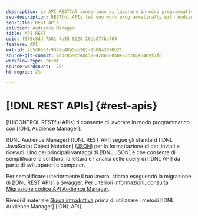 ```yaml
---
description: Le API RESTful consentono di lavorare in modo programmatico con Audience Manager.
seo-description: RESTful APIs let you work programmatically with Audience Manager.
seo-title: REST APIs
solution: Audience Manager
title: API REST
uuid: f575c8dd-7381-4b55-8228-26eb87fbef64
feature: API
exl-id: 2c5d0567-9d48-48b5-b261-2b00a3070b2f
source-git-commit: 4d3c859cc4dc5294286680b0e63c287e0409f7fd
workflow-type: tm+mt
source-wordcount: '79'
ht-degree: 2%

---
```


# [!DNL REST APIs] {#rest-apis}

[!UICONTROL RESTful APIs] ti consente di lavorare in modo programmatico con [!DNL Audience Manager].

[!DNL Audience Manager] [!DNL REST API] segue gli standard [!DNL JavaScript Object Notation] ([JSON](https://www.json.org/)) per la formattazione di dati inviati e ricevuti. Uno dei principali vantaggi di [!DNL JSON] è che consente di semplificare la scrittura, la lettura e l&#39;analisi delle query di [!DNL API] da parte di sviluppatori e computer.

Per semplificare ulteriormente il tuo lavoro, stiamo eseguendo la migrazione di [!DNL REST APIs] a [Swagger](https://swagger.io/solutions/api-documentation/). Per ulteriori informazioni, consulta [Migrazione codice API Audience Manager](/help/using/api/api-swagger-migration.md).

Rivedi il materiale [Guida introduttiva](../../api/rest-api-main/aam-api-getting-started.md#getting-started-with-rest-apis) prima di utilizzare i metodi [!DNL Audience Manager] [!DNL API].
